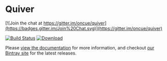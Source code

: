 # Quiver

[![Join the chat at https://gitter.im/oncue/quiver](https://badges.gitter.im/Join%20Chat.svg)](https://gitter.im/oncue/quiver)

[![Build Status](https://travis-ci.org/oncue/quiver.svg)](https://travis-ci.org/oncue/quiver) 
[ ![Download](https://api.bintray.com/packages/oncue/releases/quiver/images/download.svg) ](https://bintray.com/oncue/releases/quiver/_latestVersion)

Please [view the documentation](https://oncue.github.io/quiver) for more information, and checkout [our Bintray site](https://bintray.com/oncue/releases/quiver/) for the latest releases.

